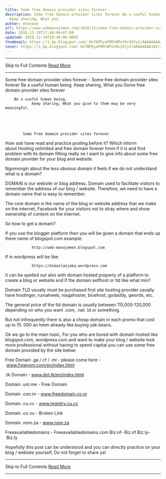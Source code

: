 ```yaml
---
title: Some free domain provider sites forever
description: Some free domain provider sites forever Be a useful human being.
  Keep sharing, What you
author: Unknown
url: https://www.webmanajemen.com/2018/12/some-free-domain-provider-sites-forever.html
date: 2018-12-19T17:40:04+07:00
updated: 2018-12-19T10:40:00.000Z
thumbnail: https://1.bp.blogspot.com/-Dn7BPEyaPDM/WPotRv2GYyI/AAAAAAAAJbI/ztJKW1raNcsOihMl4GM__tAwlYYlxbwfACLcB/s640/Beberapa%2Bsitus%2Bpenyedia%2Bdomain%2Bgratis%2Bselamanya.jpg
cover: https://1.bp.blogspot.com/-Dn7BPEyaPDM/WPotRv2GYyI/AAAAAAAAJbI/ztJKW1raNcsOihMl4GM__tAwlYYlxbwfACLcB/s640/Beberapa%2Bsitus%2Bpenyedia%2Bdomain%2Bgratis%2Bselamanya.jpg
---
```


<hr/> Skip to Full Contents <a href="https://www.webmanajemen.com/2018/12/some-free-domain-provider-sites-forever.html" rel="follow" class="button" id="read-more">Read More</a> <hr/> Some free domain provider sites forever - Some free domain provider sites forever Be a useful human being. Keep sharing, What you Some free domain provider sites forever
        
        Be a useful human being.
                Keep sharing, What you give to them may be very meaningful.
    

                
            
        
            Some free domain provider sites forever
        
How sob have read and practice posting before it? Which inform
            about Hosting unlimited and free domain forever hmm if it is and find problem with its domain fitting really ne I
            want to give info about some free domain provider for your blog and website.
        
Ngomongin about the less obvious domain it feels if we do not understand what is a domain?
        
DOMAIN is our website or blog address. Domain used to facilitate visitors to
            remember the address of our blog / website. Therefore, we need to
            have a domain name that is easy to remember.
        
The core domain is the name of the blog or website address that we
            make on the internet, Facebook for your visitors not to stray where
            and show ownership of content on the internet.
        
So how to get a domain?
        
If you use the blogger platform then you will be given a domain
            that ends up there name of blogspot.com example:
            
                http://web-manajemen.blogspot.com
            
        
If in wordpress will be like:
            
                https://dimaslanjaka.wordpress.com
            
        
It can be spelled out also with domain hosted property of a
platform to create a blog or website and if the            domain selfhost or tld like what min?
        
Domain TLD usually must be purchased first site hosting provider
            usually have hostinger, rumahweb, niagahoster, bluehost, godaddy,
            qwords, etc.
        
The general price of the tld domain is usually between
            115,000-120,000 depending on who you want .com, .net. Id or
            something.
        
But not infrequently there is also a cheap domain
            in each promo that cost up to 15. 000 an hmm already like buying
            yak beans.
        
Ok we go to the main topic, For you who are bored with domain
            hosted like blogspot.com, wordpress.com and want
            to make your blog / website look more professional without having
            to spend capital you can use some free domain
            provided by the site below:
        
Free Domain .ga / cf / .ml - please come here - www.freenom.com/en/index.html
        
.tk Domain - www.dot.tk/en/index.html
        
Domain .uni.me - Free Domain
        
Domain .con.nr - www.freedomain.co.nr
        
Domain .cu.cc - www.registry.cu.cc
        
Domain .co.vu - Broken Link
        
Domain .nom.za - www.nom.za
        
Freeavailabledomains - Freeavailabledomains.com
Biz.nf- Biz.nf
Biz.ly- Biz.ly
            
        
Hopefully this post can be understood and you can directly practice
            on your blog / webiste yourself, Do not forget to share ya! <hr/> Skip to Full Contents <a href="https://www.webmanajemen.com/2018/12/some-free-domain-provider-sites-forever.html" rel="follow" class="button" id="read-more">Read More</a> <hr/>